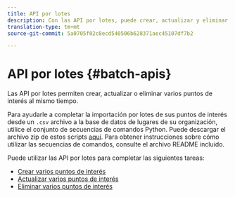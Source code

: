 ```yaml
---
title: API por lotes
description: Con las API por lotes, puede crear, actualizar y eliminar varios puntos de interés.
translation-type: tm+mt
source-git-commit: 5a0705f02c8ecd540506b628371aec45107df7b2

---
```



# API por lotes {#batch-apis}

Las API por lotes permiten crear, actualizar o eliminar varios puntos de interés al mismo tiempo.

Para ayudarle a completar la importación por lotes de sus puntos de interés desde un `.csv` archivo a la base de datos de lugares de su organización, utilice el conjunto de secuencias de comandos Python. Puede descargar el archivo zip de estos scripts [aquí](https://github.com/adobe/places-scripts). Para obtener instrucciones sobre cómo utilizar las secuencias de comandos, consulte el archivo README incluido.

Puede utilizar las API por lotes para completar las siguientes tareas:

* [Crear varios puntos de interés](/help/web-service-api/api-usage/manage-pois/batch-apis/create-multiple-pois.md)
* [Actualizar varios puntos de interés](/help/web-service-api/api-usage/manage-pois/batch-apis/update-multiple-pois.md)
* [Eliminar varios puntos de interés](/help/web-service-api/api-usage/manage-pois/batch-apis/delete-multiple-pois.md)

